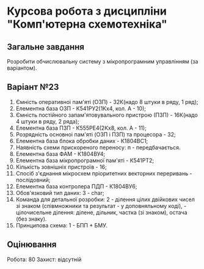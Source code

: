 # Курсова робота з дисципліни "Комп'ютерна схемотехніка"

## Загальне завдання

Розробити обчислювальну систему з мікропрограмним управлінням (за варiантом).

## Варіант №23

1. Ємнiсть оперативноi пам'ятi (ОЗП) - 32К(надо 8 штуки в ряду, 1 ряд);
2. Елементна база ОЗП - К541РУ2(1Кх4, кол. А - 10);
3. Ємнiсть постiйного запам'ятовувального пристрою (ПЗП) - 16К(надо 4 штуки в ряду, 2 ряда);
4. Елементна база ПЗП - К555РЕ4(2Кх8, кол. А - 11);
5. Розряднiсть основноi пам'ятi (ОЗП i ПЗП) та процесора - 32;
6. Елементна база блока обробки даних - К1804ВС1;
7. Наявнiсть схеми прискореного переносу: п - передбачається.
8. Елементна база ФАМ - К1804ВУ4;
9. Елементна база мiкропрограмної пам'ятi - К541РТ2;
10. Кiлькiсть зовнiшнiх пристроїв - 16;
11. Спосiб з'єднання мiкросхем прiоритетних векторних переривань - послідовний;
12. Елементна база контролера ПДП -  К1804ВУ6;
13. Обов'язковий тип даних: 3 - char;
14. Команда для детальної розробки: 2 - дiлення цілих двійкових чисел зі знаком (співмножники та результат - у доповняльному коді), - цілочисельне ділення: ділене, дільник, частка (зі знаком), остача (без знаку).
15. Принципова схема: 1 - БПП + БМУ.

## Оцінювання 
Робота: 80 
Захист: відсутній
